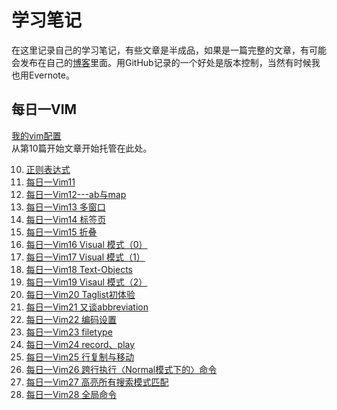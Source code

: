 ﻿学习笔记
========
在这里记录自己的学习笔记，有些文章是半成品，如果是一篇完整的文章，有可能会发布在自己的[博客](foofish.net)里面。用GitHub记录的一个好处是版本控制，当然有时候我也用Evernote。  

每日一VIM
------------------------------
[我的vim配置](./one_day_one_vim/vimrc.md)  
从第10篇开始文章开始托管在此处。 
 
10. [正则表达式](./one_day_one_vim/10.md) 
11. [每日一Vim11](./one_day_one_vim/11.md)
12. [每日一Vim12---ab与map](./one_day_one_vim/12.md)
13. [每日一Vim13  多窗口](./one_day_one_vim/13.md)
14. [每日一Vim14  标签页](./one_day_one_vim/14.md)
15. [每日一Vim15 折叠](./one_day_one_vim/15折叠.md)
16. [每日一Vim16 Visual 模式（0）](./one_day_one_vim/16.md)
17. [每日一Vim17 Visual 模式（1）](./one_day_one_vim/17.md)
18. [每日一Vim18 Text-Objects](./one_day_one_vim/18.md)
19. [每日一Vim19 Visaul 模式（2）](./one_day_one_vim/19.md)
20. [每日一Vim20 Taglist初体验](./one_day_one_vim/20.md)
21. [每日一Vim21 又谈abbreviation](./one_day_one_vim/21.md)
22. [每日一Vim22 编码设置](./one_day_one_vim/22.md)
23. [每日一Vim23 filetype](./one_day_one_vim/23.md)
24. [每日一Vim24 record、play](./one_day_one_vim/24.md)
25. [每日一Vim25 行复制与移动](./one_day_one_vim/25.md)
26. [每日一Vim26 跨行执行〈Normal模式下的〉命令](./one_day_one_vim/26.md)
27. [每日一Vim27 高亮所有搜索模式匹配](./one_day_one_vim/27.md)
28. [每日一Vim28 全局命令](./one_day_one_vim/28.md)

